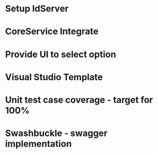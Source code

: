 # Setup IdServer
# CoreService Integrate
# Provide UI to select option
# Visual Studio Template
# Unit test case coverage - target for 100%
# Swashbuckle - swagger implementation

